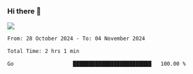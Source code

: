 ### Hi there 👋️

![](https://komarev.com/ghpvc/?username=Loner1024)

<!--START_SECTION:waka-->

```txt
From: 28 October 2024 - To: 04 November 2024

Total Time: 2 hrs 1 min

Go                   █████████████████████████   100.00 %
```

<!--END_SECTION:waka-->



